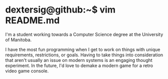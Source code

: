 # dextersig@github:~$ vim README.md

I'm a student working towards a Computer Science degree at the University of Manitoba.

I have the most fun programming when I get to work on things with unique requirements, restrictions, or goals. Having to take things into consideration that aren't usually an issue on modern systems is an engaging thought experiment. In the future, I'd love to demake a modern game for a retro video game console.

<!--
**dextersig/dextersig** is a ✨ _special_ ✨ repository because its `README.md` (this file) appears on your GitHub profile.

Here are some ideas to get you started:

- 🔭 I’m currently working on ...
- 🌱 I’m currently learning ...
- 👯 I’m looking to collaborate on ...
- 🤔 I’m looking for help with ...
- 💬 Ask me about ...
- 📫 How to reach me: ...
- 😄 Pronouns: ...
- ⚡ Fun fact: ...
-->
